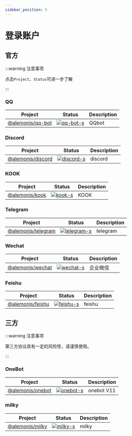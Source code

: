 ```yaml
---
sidebar_position: 5
---
```


# 登录账户

## 官方

:::warning 注意事项

点击`Project`、`Status`可进一步了解

:::

### QQ

| Project            | Status                  | Description |
| ------------------ | ----------------------- | ----------- |
| [@alemonjs/qq-bot] | [![qq-bot-s]][qq-bot-p] | QQbot       |

[@alemonjs/qq-bot]: https://github.com/lemonade-lab/alemonjs/tree/main/packages/qq-bot
[qq-bot-s]: https://img.shields.io/npm/v/@alemonjs/qq-bot.svg
[qq-bot-p]: https://www.npmjs.com/package/@alemonjs/qq-bot

### Discord

| Project             | Status                    | Description |
| ------------------- | ------------------------- | ----------- |
| [@alemonjs/discord] | [![discord-s]][discord-p] | discord     |

[@alemonjs/discord]: https://github.com/lemonade-lab/alemonjs/tree/main/packages/discord
[discord-s]: https://img.shields.io/npm/v/@alemonjs/discord.svg
[discord-p]: https://www.npmjs.com/package/@alemonjs/discord

### KOOK

| Project          | Status              | Description |
| ---------------- | ------------------- | ----------- |
| [@alemonjs/kook] | [![kook-s]][kook-p] | KOOK        |

[@alemonjs/kook]: https://github.com/lemonade-lab/alemonjs/tree/main/packages/kook
[kook-s]: https://img.shields.io/npm/v/@alemonjs/kook.svg
[kook-p]: https://www.npmjs.com/package/@alemonjs/kook

### Telegram

| Project              | Status                      | Description |
| -------------------- | --------------------------- | ----------- |
| [@alemonjs/telegram] | [![telegram-s]][telegram-p] | telegram    |

[@alemonjs/telegram]: https://github.com/lemonade-lab/alemonjs/tree/main/packages/telegram
[telegram-s]: https://img.shields.io/npm/v/@alemonjs/telegram.svg
[telegram-p]: https://www.npmjs.com/package/@alemonjs/telegram

### Wechat

| Project            | Status                  | Description |
| ------------------ | ----------------------- | ----------- |
| [@alemonjs/wechat] | [![wechat-s]][wechat-p] | 企业微信    |

[@alemonjs/wechat]: https://github.com/lemonade-lab/alemonjs/tree/main/packages/wechat
[wechat-s]: https://img.shields.io/npm/v/@alemonjs/wechat.svg
[wechat-p]: https://www.npmjs.com/package/@alemonjs/wechat

### Feishu

| Project            | Status                  | Description |
| ------------------ | ----------------------- | ----------- |
| [@alemonjs/feishu] | [![feishu-s]][feishu-p] | feishu      |

[@alemonjs/feishu]: https://github.com/lemonade-lab/alemonjs/tree/main/packages/feishu
[feishu-s]: https://img.shields.io/npm/v/@alemonjs/feishu.svg
[feishu-p]: https://www.npmjs.com/package/@alemonjs/feishu

## 三方

:::warning 注意事项

第三方协议具有一定的风险性，请谨慎使用。

:::

### OneBot

| Project            | Status                  | Description |
| ------------------ | ----------------------- | ----------- |
| [@alemonjs/onebot] | [![onebot-s]][onebot-p] | onebot V11  |

[@alemonjs/onebot]: https://github.com/lemonade-lab/alemonjs/tree/main/packages/onebot
[onebot-s]: https://img.shields.io/npm/v/@alemonjs/onebot.svg
[onebot-p]: https://www.npmjs.com/package/@alemonjs/onebot

### milky

| Project           | Status                | Description |
| ----------------- | --------------------- | ----------- |
| [@alemonjs/milky] | [![milky-s]][milky-p] | milky       |

[@alemonjs/milky]: https://github.com/lemonade-lab/alemonjs/tree/main/packages/milky
[milky-s]: https://img.shields.io/npm/v/@alemonjs/milky.svg
[milky-p]: https://www.npmjs.com/package/@alemonjs/milky
